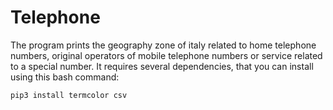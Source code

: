 # Telephone
The program prints the geography zone of italy related to home telephone numbers, original operators of mobile telephone numbers or service related to a special number.
It requires several dependencies, that you can install using this bash command:
```bash
pip3 install termcolor csv
```